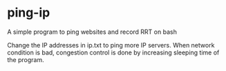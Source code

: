 # ping-ip
A simple program to ping websites and record RRT on bash 

Change the IP addresses in ip.txt to ping more IP servers.
When network condition is bad, congestion control is done by increasing sleeping time of the program.

